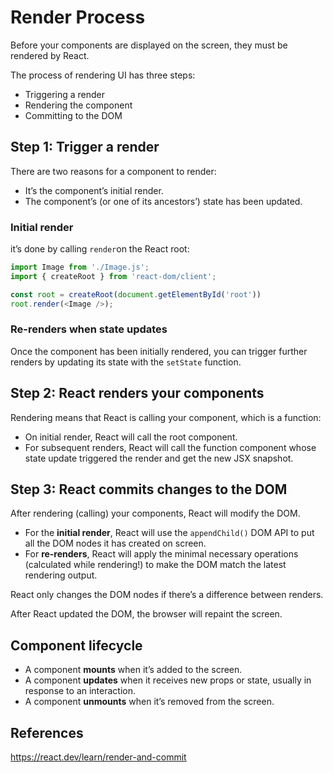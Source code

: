 # Render Process

Before your components are displayed on the screen, they must be rendered by React. 

The process of rendering UI has three steps:

- Triggering a render
- Rendering the component
- Committing to the DOM


## Step 1: Trigger a render

There are two reasons for a component to render:

- It’s the component’s initial render.
- The component’s (or one of its ancestors’) state has been updated.

### Initial render

it’s done by calling `render`on the React root:

```js
import Image from './Image.js';
import { createRoot } from 'react-dom/client';

const root = createRoot(document.getElementById('root'))
root.render(<Image />);
```

### Re-renders when state updates

Once the component has been initially rendered, you can trigger further renders by updating its state with the `setState` function.


## Step 2: React renders your components

Rendering means that React is calling your component, which is a function:

- On initial render, React will call the root component.
- For subsequent renders, React will call the function component whose state update triggered the render and get the new JSX snapshot.


## Step 3: React commits changes to the DOM 

After rendering (calling) your components, React will modify the DOM.

- For the **initial render**, React will use the `appendChild()` DOM API to put all the DOM nodes it has created on screen.
- For **re-renders**, React will apply the minimal necessary operations (calculated while rendering!) to make the DOM match the latest rendering output.

React only changes the DOM nodes if there’s a difference between renders.

After React updated the DOM, the browser will repaint the screen.


## Component lifecycle

- A component **mounts** when it’s added to the screen.
- A component **updates** when it receives new props or state, usually in response to an interaction.
- A component **unmounts** when it’s removed from the screen.


## References

https://react.dev/learn/render-and-commit